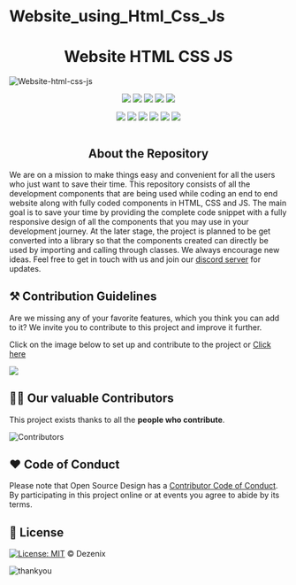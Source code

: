 # Website_using_Html_Css_Js



<h1 align="center">Website HTML CSS JS</h1>

![Website-html-css-js]()



<div align="center">

<a href="https://github.com/RanawatTech/Website_using_Html_Css_Js"><img src="https://badges.frapsoft.com/os/v1/open-source.svg?v=103"></a>
<a href="https://github.com/RanawatTech/Website_using_Html_Css_Js"><img src="https://img.shields.io/badge/Built%20by-Designers-0059b3"></a>
<a href="https://github.com/RanawatTech/Website_using_Html_Css_Js"><img src="https://img.shields.io/static/v1.svg?label=Contributions&message=Welcome&color=yellow"></a>
<a href="https://github.com/RanawatTech/"><img src="https://img.shields.io/badge/Maintained%3F-yes-brightgreen.svg?v=103"></a>
<a href="https://github.com/Dezenix/frontend-html-css-js/blob/master/LICENSE"><img src="https://img.shields.io/badge/license-MIT-blue.svg?v=103"></a>

<a href="https://github.com/RanawatTech/Website_using_Html_Css_Js/graphs/contributors"><img src="https://img.shields.io/github/contributors/RanawatTech/Website_using_Html_Css_Js?color=brightgreen"></a>
<a href="https://github.com/RanawatTech/Website_using_Html_Css_Js/stargazers"><img src="https://img.shields.io/github/stars/RanawatTech/Website_using_Html_Css_Js?color=0059b3"></a>
<a href="https://github.com/RanawatTech/Website_using_Html_Css_Js/network/members"><img src="https://img.shields.io/github/forks/RanawatTech/Website_using_Html_Css_Js?color=yellow"></a>
<a href="https://github.com/RanawatTech/Website_using_Html_Css_Js/issues?q=is%3Aissue+is%3Aclosed"><img src="https://img.shields.io/github/issues-closed-raw/RanawatTech/Website_using_Html_Css_Js?color=yellow"></a>
<a href="https://github.com/RanawatTech/Website_using_Html_Css_Js/pulls"><img src="https://img.shields.io/github/issues-pr/RanawatTech/Website_using_Html_Css_Js?color=brightgreen"></a>
<a href="https://github.com/RanawatTech/Website_using_Html_Css_Js/pulls?q=is%3Apr+is%3Aclosed"><img src="https://img.shields.io/github/issues-pr-closed-raw/RanawatTech/Website_using_Html_Css_Js?color=0059b3"></a>
<!-- <a href="https://github.com/Dezenix/frontend-html-css-js/issues"><img src="https://img.shields.io/github/issues/Dezenix/frontend-html-css-js?color=0059b3"></a> -->
<img src="">
  
</div>

<h2 align="center">About the Repository</h2>

We are on a mission to make things easy and convenient for all the users who just want to save their time. This repository consists of all the development components that are being used while coding an end to end website along with fully coded components in HTML, CSS and JS. The main goal is to save your time by providing the complete code snippet with a fully responsive design of all the components that you may use in your development journey. At the later stage, the project is planned to be get converted into a library so that the components created can directly be used by importing and calling through classes. We always encourage new ideas. Feel free to get in touch with us and join our [discord server](https://discord.gg/F3TtF5AHKz) for updates.

## ⚒️ Contribution Guidelines

Are we missing any of your favorite features, which you think you can add to it? We invite you to contribute to this project and improve it further.

Click on the image below to set up and contribute to the project or [Click here](https://github.com/Dezenix/.github/blob/main/CONTRIBUTING.md)

[![](https://user-images.githubusercontent.com/64855541/138309327-e9b72f73-ebec-45ab-9642-676619de0b59.png)](https://github.com/RanawatTech/.github/blob/main/CONTRIBUTING.md)

## 👨‍💻 Our valuable Contributors

This project exists thanks to all the **people who contribute**.

![Contributors](https://contributors-img.web.app/image?repo=RanawatTech/Website_using_Html_Css_Js)

## ❤️ Code of Conduct

Please note that Open Source Design has a [Contributor Code of Conduct](https://github.com/RanawatTech/.github/blob/main/CODE_OF_CONDUCT.md). By participating in this project online or at events you agree to abide by its terms.

## 📜 License

[![License: MIT](https://img.shields.io/badge/License-MIT-yellow.svg)](./LICENSE) © Dezenix

![thankyou]()
